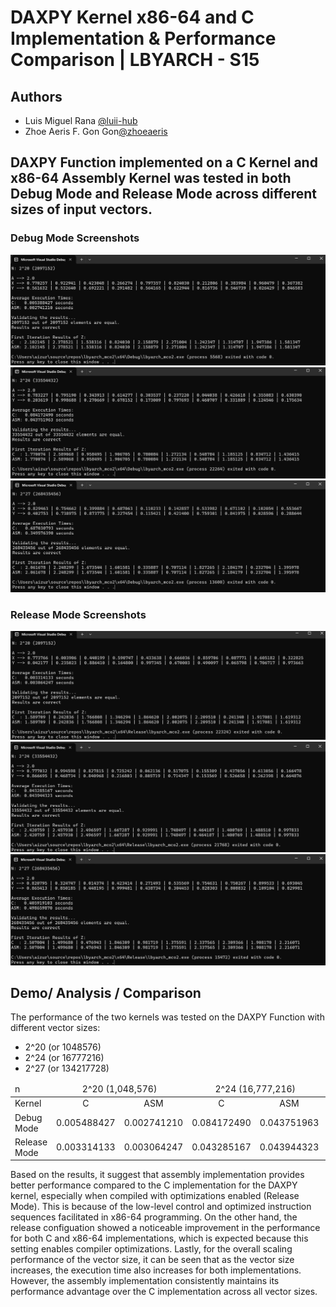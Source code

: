 
# DAXPY Kernel x86-64 and C Implementation & Performance Comparison | LBYARCH - S15
## Authors
- Luis Miguel Rana [@luii-hub](https://github.com/luii-hub) 
- Zhoe Aeris F. Gon Gon[@zhoeaeris](https://github.com/zhoexaeris)

## DAXPY Function implemented on a C Kernel and x86-64 Assembly Kernel was tested in both Debug Mode and Release Mode across different sizes of input vectors.
### Debug Mode Screenshots
![Vector Size: 2-20](screenshots/2^20_debug.png)
![Vector Size: 2-20](screenshots/2^24_debug.png)
![Vector Size: 2-20](screenshots/2^27_debug.png)

### Release Mode Screenshots
![Vector Size: 2-20](screenshots/2^20_release.png)
![Vector Size: 2-20](screenshots/2^24_release.png)
![Vector Size: 2-20](screenshots/2^27_release.png)

## Demo/ Analysis / Comparison
The performance of the two kernels was tested on the DAXPY Function with different vector sizes:
- 2^20 (or 1048576)
- 2^24 (or 16777216)
- 2^27 (or 134217728)

<table>
    <thead>
        <tr>
            <td>n</td>
            <td colspan=2 style="text-align: center;">2^20 (1,048,576)</td>
            <td colspan=2 style="text-align: center;">2^24 (16,777,216)</td>
            <td colspan=2 style="text-align: center;">2^27 (134,217,728)</td>
        </tr>
    </thead>
    <tbody>
        <tr>
            <td>Kernel</td>
            <td style="text-align: center;">C</td>
            <td style="text-align: center;">ASM</td>
            <td style="text-align: center;">C</td>
            <td style="text-align: center;">ASM</td>
            <td style="text-align: center;">C</td>
            <td style="text-align: center;">ASM</td>
        </tr>
        <tr>
            <td>Debug Mode</td>
            <td>0.005488427</td>
            <td>0.002741210</td>
            <td>0.084172490</td>
            <td>0.043751963</td>
            <td>0.687030793</td>
            <td>0.349576390</td>
        </tr>
        <tr>
            <td>Release Mode</td>
            <td>0.003314133</td>
            <td>0.003064247</td>
            <td>0.043285167</td>
            <td>0.043944323</td>
            <td>0.405919103</td>
            <td>0.498659870</td>
        </tr>
    </tbody>
</table>

Based on the results, it suggest that assembly implementation provides  better performance compared to the C implementation for the DAXPY kernel, especially when compiled with optimizations enabled (Release Mode). This is because of the low-level control and optimized instruction sequences facilitated in x86-64 programming. On the other hand, the release configuation showed a noticeable improvement in the performance for both C and x86-64 implementations, which is expected because this setting enables compiler optimizations. Lastly, for the overall scaling performance of the vector size, it can be seen that as the vector size increases, the execution time also increases for both implementations. However, the assembly implementation consistently maintains its performance advantage over the C implementation across all vector sizes.





